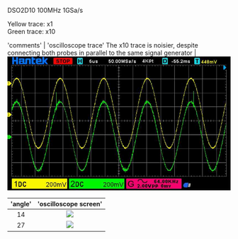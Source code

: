 DSO2D10 100MHz 1GSa/s

Yellow trace: x1  
Green trace: x10  

'comments'        | 'oscilloscope trace'
The x10 trace is noisier, despite connecting both probes in parallel to the same signal generator | ![](https://github.com/yuchenglim04/besselBreakfast/blob/main/images/scope_prac/low_dso_01_01_00_06_28.jpg)





'angle'           |  'oscilloscope screen'
:-------------------------:|:-------------------------:
14  | ![](https://github.com/yuchenglim04/bocchiTheHacker/blob/main/images/brushless_DC_motor/F0008TEK.BMP)  
27  |  ![](https://github.com/yuchenglim04/bocchiTheHacker/blob/main/images/brushless_DC_motor/F0009TEK.BMP)  
